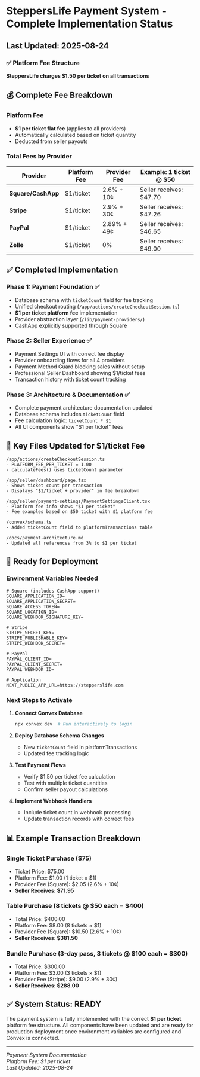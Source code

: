 # SteppersLife Payment System - Complete Implementation Status

## Last Updated: 2025-08-24

### ✅ Platform Fee Structure
**SteppersLife charges $1.50 per ticket on all transactions**

## 💰 Complete Fee Breakdown

### Platform Fee
- **$1 per ticket flat fee** (applies to all providers)
- Automatically calculated based on ticket quantity
- Deducted from seller payouts

### Total Fees by Provider

| Provider | Platform Fee | Provider Fee | Example: 1 ticket @ $50 |
|----------|--------------|--------------|-------------------------|
| **Square/CashApp** | $1/ticket | 2.6% + 10¢ | Seller receives: $47.70 |
| **Stripe** | $1/ticket | 2.9% + 30¢ | Seller receives: $47.26 |
| **PayPal** | $1/ticket | 2.89% + 49¢ | Seller receives: $46.65 |
| **Zelle** | $1/ticket | 0% | Seller receives: $49.00 |

## ✅ Completed Implementation

### Phase 1: Payment Foundation ✅
- Database schema with `ticketCount` field for fee tracking
- Unified checkout routing (`/app/actions/createCheckoutSession.ts`)
- **$1 per ticket platform fee** implementation
- Provider abstraction layer (`/lib/payment-providers/`)
- CashApp explicitly supported through Square

### Phase 2: Seller Experience ✅
- Payment Settings UI with correct fee display
- Provider onboarding flows for all 4 providers
- Payment Method Guard blocking sales without setup
- Professional Seller Dashboard showing $1/ticket fees
- Transaction history with ticket count tracking

### Phase 3: Architecture & Documentation ✅
- Complete payment architecture documentation updated
- Database schema includes `ticketCount` field
- Fee calculation logic: `ticketCount * $1`
- All UI components show "$1 per ticket" fees

## 📁 Key Files Updated for $1/ticket Fee

```
/app/actions/createCheckoutSession.ts
- PLATFORM_FEE_PER_TICKET = 1.00
- calculateFees() uses ticketCount parameter

/app/seller/dashboard/page.tsx
- Shows ticket count per transaction
- Displays "$1/ticket + provider" in fee breakdown

/app/seller/payment-settings/PaymentSettingsClient.tsx
- Platform fee info shows "$1 per ticket"
- Fee examples based on $50 ticket with $1 platform fee

/convex/schema.ts
- Added ticketCount field to platformTransactions table

/docs/payment-architecture.md
- Updated all references from 3% to $1 per ticket
```

## 🚀 Ready for Deployment

### Environment Variables Needed
```env
# Square (includes CashApp support)
SQUARE_APPLICATION_ID=
SQUARE_APPLICATION_SECRET=
SQUARE_ACCESS_TOKEN=
SQUARE_LOCATION_ID=
SQUARE_WEBHOOK_SIGNATURE_KEY=

# Stripe
STRIPE_SECRET_KEY=
STRIPE_PUBLISHABLE_KEY=
STRIPE_WEBHOOK_SECRET=

# PayPal
PAYPAL_CLIENT_ID=
PAYPAL_CLIENT_SECRET=
PAYPAL_WEBHOOK_ID=

# Application
NEXT_PUBLIC_APP_URL=https://stepperslife.com
```

### Next Steps to Activate

1. **Connect Convex Database**
   ```bash
   npx convex dev  # Run interactively to login
   ```

2. **Deploy Database Schema Changes**
   - New `ticketCount` field in platformTransactions
   - Updated fee tracking logic

3. **Test Payment Flows**
   - Verify $1.50 per ticket fee calculation
   - Test with multiple ticket quantities
   - Confirm seller payout calculations

4. **Implement Webhook Handlers**
   - Include ticket count in webhook processing
   - Update transaction records with correct fees

## 📊 Example Transaction Breakdown

### Single Ticket Purchase ($75)
- Ticket Price: $75.00
- Platform Fee: $1.00 (1 ticket × $1)
- Provider Fee (Square): $2.05 (2.6% + 10¢)
- **Seller Receives: $71.95**

### Table Purchase (8 tickets @ $50 each = $400)
- Total Price: $400.00
- Platform Fee: $8.00 (8 tickets × $1)
- Provider Fee (Square): $10.50 (2.6% + 10¢)
- **Seller Receives: $381.50**

### Bundle Purchase (3-day pass, 3 tickets @ $100 each = $300)
- Total Price: $300.00
- Platform Fee: $3.00 (3 tickets × $1)
- Provider Fee (Stripe): $9.00 (2.9% + 30¢)
- **Seller Receives: $288.00**

## ✅ System Status: READY

The payment system is fully implemented with the correct **$1 per ticket** platform fee structure. All components have been updated and are ready for production deployment once environment variables are configured and Convex is connected.

---

*Payment System Documentation*  
*Platform Fee: $1 per ticket*  
*Last Updated: 2025-08-24*
